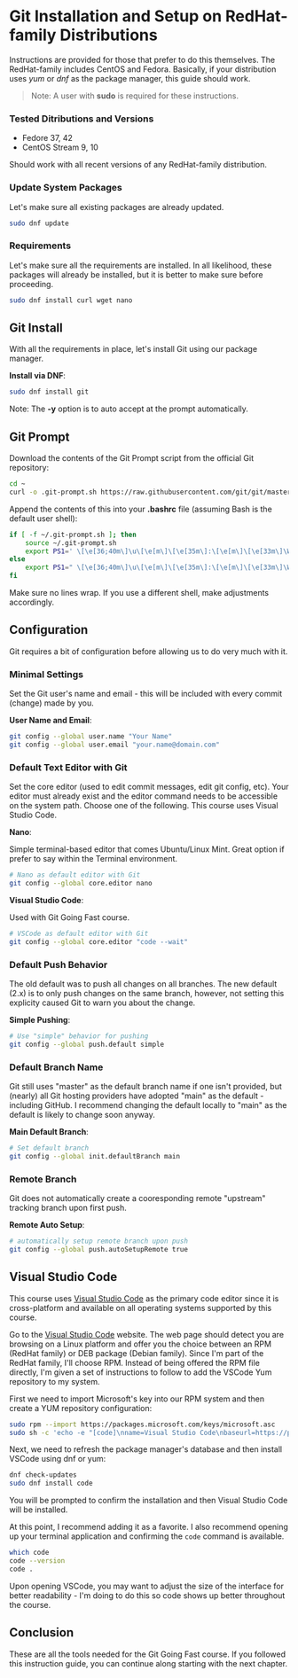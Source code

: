 # Git Installation and Setup on RedHat-family Distributions

Instructions are provided for those that prefer to do this themselves. The RedHat-family includes CentOS and Fedora. Basically, if your distribution uses _yum_ or _dnf_ as the package manager, this guide should work.

> Note: A user with __sudo__ is required for these instructions.

### Tested Ditributions and Versions

* Fedore 37, 42
* CentOS Stream 9, 10

Should work with all recent versions of any RedHat-family distribution.

### Update System Packages

Let's make sure all existing packages are already updated.

```bash
sudo dnf update
```

### Requirements

Let's make sure all the requirements are installed. In all likelihood, these packages will already be installed, but it is better to make sure before proceeding.

```bash
sudo dnf install curl wget nano
```

## Git Install

With all the requirements in place, let's install Git using our package manager.

__Install via DNF__:

```bash
sudo dnf install git
```

Note: The __-y__ option is to auto accept at the prompt automatically.

## Git Prompt

Download the contents of the Git Prompt script from the official Git repository:

```bash
cd ~
curl -o .git-prompt.sh https://raw.githubusercontent.com/git/git/master/contrib/completion/git-prompt.sh
```

Append the contents of this into your __.bashrc__ file (assuming Bash is the default user shell):

```bash
if [ -f ~/.git-prompt.sh ]; then
    source ~/.git-prompt.sh
    export PS1=' \[\e[36;40m\]\u\[\e[m\]\[\e[35m\]:\[\e[m\]\[\e[33m\]\W\[\e[m\]\[\e[32m\]$(__git_ps1 "(%s)")\[\e[m\] \[\e[37m\]\\$\[\e[m\] '
else
    export PS1=" \[\e[36;40m\]\u\[\e[m\]\[\e[35m\]:\[\e[m\]\[\e[33m\]\W\[\e[m\] \[\e[37m\]\\$\[\e[m\] "
fi
```

Make sure no lines wrap. If you use a different shell, make adjustments accordingly.

## Configuration

Git requires a bit of configuration before allowing us to do very much with it.

### Minimal Settings

Set the Git user's name and email - this will be included with every commit (change) made by you.

__User Name and Email__:

```bash
git config --global user.name "Your Name"
git config --global user.email "your.name@domain.com"
```

### Default Text Editor with Git

Set the core editor (used to edit commit messages, edit git config, etc). Your editor must already exist and the editor command needs to be accessible on the system path. Choose one of the following. This course uses Visual Studio Code.

__Nano__:

Simple terminal-based editor that comes Ubuntu/Linux Mint. Great option if prefer to say within the Terminal environment.

```bash
# Nano as default editor with Git
git config --global core.editor nano
```

__Visual Studio Code__:

Used with Git Going Fast course.

```bash
# VSCode as default editor with Git
git config --global core.editor "code --wait"
```

### Default Push Behavior

The old default was to push all changes on all branches. The new default (2.x) is to only push changes on the same branch, however, not setting this explicity caused Git to warn you about the change.

__Simple Pushing__:

```bash
# Use "simple" behavior for pushing
git config --global push.default simple
```

### Default Branch Name

Git still uses "master" as the default branch name if one isn't provided, but (nearly) all Git hosting providers have adopted "main" as the default - including GitHub. I recommend changing the default locally to "main" as the default is likely to change soon anyway.

__Main Default Branch__:

```bash
# Set default branch
git config --global init.defaultBranch main
```

### Remote Branch

Git does not automatically create a cooresponding remote "upstream" tracking branch upon first push.

__Remote Auto Setup__:

```bash
# automatically setup remote branch upon push
git config --global push.autoSetupRemote true
```

## Visual Studio Code

This course uses [Visual Studio Code][vscode] as the primary code editor since it is cross-platform and available on all operating systems supported by this course.

Go to the [Visual Studio Code][vscode] website. The web page should detect you are browsing on a Linux platform and offer you the choice between an RPM (RedHat family) or DEB package (Debian family). Since I'm part of the RedHat family, I'll choose RPM. Instead of being offered the RPM file directly, I'm given a set of instructions to follow to add the VSCode Yum repository to my system.

First we need to import Microsoft's key into our RPM system and then create a YUM repository configuration:

```bash
sudo rpm --import https://packages.microsoft.com/keys/microsoft.asc
sudo sh -c 'echo -e "[code]\nname=Visual Studio Code\nbaseurl=https://packages.microsoft.com/yumrepos/vscode\nenabled=1\ngpgcheck=1\ngpgkey=https://packages.microsoft.com/keys/microsoft.asc" > /etc/yum.repos.d/vscode.repo'

```

Next, we need to refresh the package manager's database and then install VSCode using dnf or yum:

```bash
dnf check-updates
sudo dnf install code
```

You will be prompted to confirm the installation and then Visual Studio Code will be installed.

At this point, I recommend adding it as a favorite. I also recommend opening up your terminal application and confirming the `code` command is available.

```bash
which code
code --version
code .
```

Upon opening VSCode, you may want to adjust the size of the interface for better readability - I'm doing to do this so code shows up better throughout the course.

## Conclusion

These are all the tools needed for the Git Going Fast course. If you followed this instruction guide, you can continue along starting with the next chapter.



[vscode]: https://code.visualstudio.com/ "A code editor from Microsoft that doesn't suck"